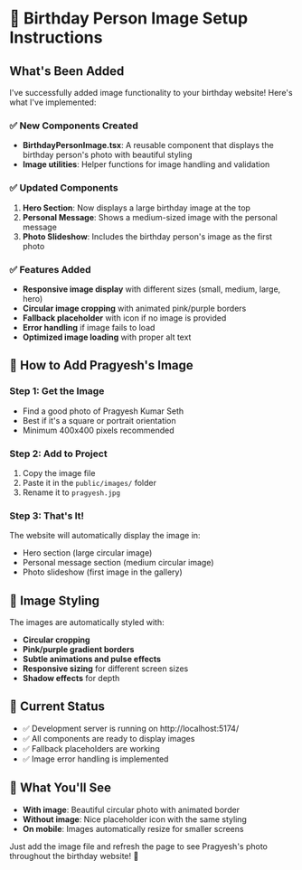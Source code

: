 # 🎂 Birthday Person Image Setup Instructions

## What's Been Added

I've successfully added image functionality to your birthday website! Here's what I've implemented:

### ✅ New Components Created
- **BirthdayPersonImage.tsx**: A reusable component that displays the birthday person's photo with beautiful styling
- **Image utilities**: Helper functions for image handling and validation

### ✅ Updated Components
1. **Hero Section**: Now displays a large birthday image at the top
2. **Personal Message**: Shows a medium-sized image with the personal message
3. **Photo Slideshow**: Includes the birthday person's image as the first photo

### ✅ Features Added
- **Responsive image display** with different sizes (small, medium, large, hero)
- **Circular image cropping** with animated pink/purple borders
- **Fallback placeholder** with icon if no image is provided
- **Error handling** if image fails to load
- **Optimized image loading** with proper alt text

## 📸 How to Add Pragyesh's Image

### Step 1: Get the Image
- Find a good photo of Pragyesh Kumar Seth
- Best if it's a square or portrait orientation
- Minimum 400x400 pixels recommended

### Step 2: Add to Project
1. Copy the image file
2. Paste it in the `public/images/` folder
3. Rename it to `pragyesh.jpg`

### Step 3: That's It!
The website will automatically display the image in:
- Hero section (large circular image)
- Personal message section (medium circular image)
- Photo slideshow (first image in the gallery)

## 🎨 Image Styling
The images are automatically styled with:
- **Circular cropping**
- **Pink/purple gradient borders**
- **Subtle animations and pulse effects**
- **Responsive sizing** for different screen sizes
- **Shadow effects** for depth

## 🚀 Current Status
- ✅ Development server is running on http://localhost:5174/
- ✅ All components are ready to display images
- ✅ Fallback placeholders are working
- ✅ Image error handling is implemented

## 📱 What You'll See
- **With image**: Beautiful circular photo with animated border
- **Without image**: Nice placeholder icon with the same styling
- **On mobile**: Images automatically resize for smaller screens

Just add the image file and refresh the page to see Pragyesh's photo throughout the birthday website! 🎉